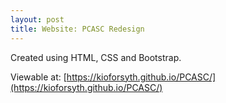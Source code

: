 ```yaml
---
layout: post
title: Website: PCASC Redesign
---
```

Created using HTML, CSS and Bootstrap. 

Viewable at: [https://kioforsyth.github.io/PCASC/](https://kioforsyth.github.io/PCASC/)
